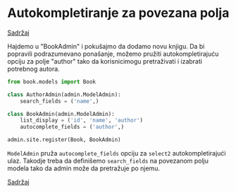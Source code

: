 
# Autokompletiranje za povezana polja

[Sadržaj](00_sadrzaj.md)

Hajdemo u "BookAdmin" i pokušajmo da dodamo novu knjigu. Da bi popravili podrazumevano ponašanje, možemo pružiti autokompletirajuću opciju za polje "author" tako da korisnicimogu pretraživati i izabrati potrebnog autora.

```py
from book.models import Book

class AuthorAdmin(admin.ModelAdmin):
    search_fields = ('name',)

class BookAdmin(admin.ModelAdmin):
    list_display = ('id', 'name', 'author')
    autocomplete_fields = ('author',)

admin.site.register(Book, BookAdmin)
```

`ModelAdmin` pruža `autocomplete_fields` opciju za `select2` autokompletirajući ulaz. Takodje treba da definišemo `search_fields` na povezanom polju modela tako da admin može da pretražuje po njemu.

[Sadržaj](00_sadrzaj.md)
